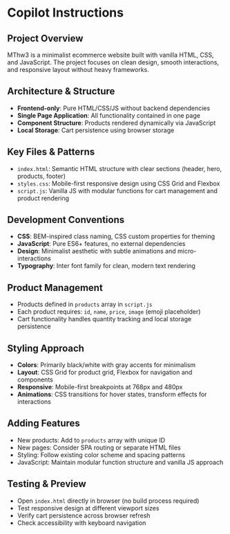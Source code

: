 # Copilot Instructions

## Project Overview
MThw3 is a minimalist ecommerce website built with vanilla HTML, CSS, and JavaScript. The project focuses on clean design, smooth interactions, and responsive layout without heavy frameworks.

## Architecture & Structure
- **Frontend-only**: Pure HTML/CSS/JS without backend dependencies
- **Single Page Application**: All functionality contained in one page
- **Component Structure**: Products rendered dynamically via JavaScript
- **Local Storage**: Cart persistence using browser storage

## Key Files & Patterns
- `index.html`: Semantic HTML structure with clear sections (header, hero, products, footer)
- `styles.css`: Mobile-first responsive design using CSS Grid and Flexbox
- `script.js`: Vanilla JS with modular functions for cart management and product rendering

## Development Conventions
- **CSS**: BEM-inspired class naming, CSS custom properties for theming
- **JavaScript**: Pure ES6+ features, no external dependencies
- **Design**: Minimalist aesthetic with subtle animations and micro-interactions
- **Typography**: Inter font family for clean, modern text rendering

## Product Management
- Products defined in `products` array in `script.js`
- Each product requires: `id`, `name`, `price`, `image` (emoji placeholder)
- Cart functionality handles quantity tracking and local storage persistence

## Styling Approach
- **Colors**: Primarily black/white with gray accents for minimalism
- **Layout**: CSS Grid for product grid, Flexbox for navigation and components
- **Responsive**: Mobile-first breakpoints at 768px and 480px
- **Animations**: CSS transitions for hover states, transform effects for interactions

## Adding Features
- New products: Add to `products` array with unique ID
- New pages: Consider SPA routing or separate HTML files
- Styling: Follow existing color scheme and spacing patterns
- JavaScript: Maintain modular function structure and vanilla JS approach

## Testing & Preview
- Open `index.html` directly in browser (no build process required)
- Test responsive design at different viewport sizes
- Verify cart persistence across browser refresh
- Check accessibility with keyboard navigation